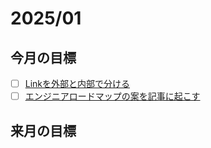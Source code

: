 # 2025/01

## 今月の目標

- [ ] [Linkを外部と内部で分ける](https://github.com/uhablog/tech-blog/issues/9)
- [ ] [エンジニアロードマップの案を記事に起こす](https://github.com/uhablog/tech-blog/issues/8)

## 来月の目標
